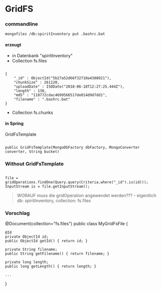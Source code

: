 GridFS
======

### commandline
`mongofiles /db:spiritInventory put .bashrc.bat`

#### erzeugt
- in Datenbank "spiritInventory"
- Collection fs.files
```

{
    "_id" : ObjectId("5b27a52d66f32710a4388921"),
    "chunkSize" : 261120,
    "uploadDate" : ISODate("2018-06-18T12:27:25.444Z"),
    "length" : 138,
    "md5" : "118772cdac4699566517de014d9d7dd1",
    "filename" : ".bashrc.bat"
}
```

- Collection fs.chunks

#### in Spring
GridFsTemplate
```

public GridFsTemplate(MongoDbFactory dbFactory, MongoConverter converter, String bucket)
```


### Without GridFsTemplate
```

file = gridOperations.findOne(Query.query(Criteria.where("_id").is(id))); InputStream is = file.getInputStream();
```
> WORAUF muss die gridOperation angewendet werden???
	- eigentlich db: spiritInventory, collection: fs.files

###  Vorschlag 
@Document(collection="fs.files")
public class MyGridFsFile {

    @Id
    private ObjectId id;
    public ObjectId getId() { return id; }

    private String filename;
    public String getFilename() { return filename; }

    private long length;
    public long getLength() { return length; }

    ...

}